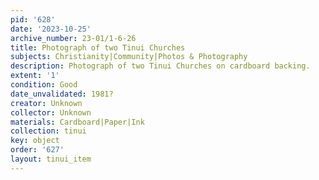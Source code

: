 ```yaml
---
pid: '628'
date: '2023-10-25'
archive_number: 23-01/1-6-26
title: Photograph of two Tinui Churches
subjects: Christianity|Community|Photos & Photography
description: Photograph of two Tinui Churches on cardboard backing.
extent: '1'
condition: Good
date_unvalidated: 1981?
creator: Unknown
collector: Unknown
materials: Cardboard|Paper|Ink
collection: tinui
key: object
order: '627'
layout: tinui_item
---
```

